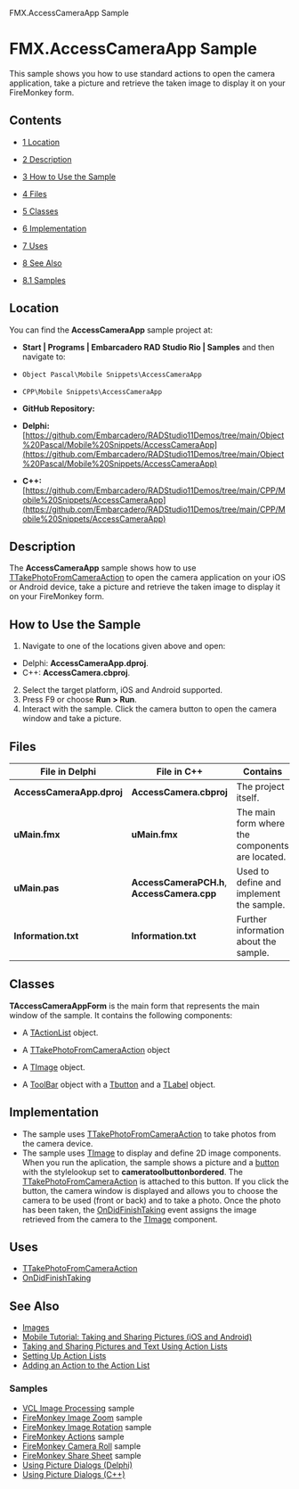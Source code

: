 FMX.AccessCameraApp Sample[]()
# FMX.AccessCameraApp Sample 


This sample shows you how to use standard actions to open the camera application, take a picture and retrieve the taken image to display it on your FireMonkey form.
## Contents



* [1 Location](#Location)
* [2 Description](#Description)
* [3 How to Use the Sample](#How_to_Use_the_Sample)
* [4 Files](#Files)
* [5 Classes](#Classes)
* [6 Implementation](#Implementation)
* [7 Uses](#Uses)
* [8 See Also](#See_Also)

* [8.1 Samples](#Samples)


## Location 

You can find the **AccessCameraApp** sample project at:
* **Start | Programs | Embarcadero RAD Studio Rio | Samples** and then navigate to:

* `Object Pascal\Mobile Snippets\AccessCameraApp`
* `CPP\Mobile Snippets\AccessCameraApp`

* **GitHub Repository:**

* **Delphi:**[https://github.com/Embarcadero/RADStudio11Demos/tree/main/Object%20Pascal/Mobile%20Snippets/AccessCameraApp](https://github.com/Embarcadero/RADStudio11Demos/tree/main/Object%20Pascal/Mobile%20Snippets/AccessCameraApp)
* **C++:**[https://github.com/Embarcadero/RADStudio11Demos/tree/main/CPP/Mobile%20Snippets/AccessCameraApp](https://github.com/Embarcadero/RADStudio11Demos/tree/main/CPP/Mobile%20Snippets/AccessCameraApp)

## Description 

The **AccessCameraApp** sample shows how to use [TTakePhotoFromCameraAction](http://docwiki.embarcadero.com/Libraries/en/FMX.MediaLibrary.Actions.TTakePhotoFromCameraAction) to open the camera application on your iOS or Android device, take a picture and retrieve the taken image to display it on your FireMonkey form.
## How to Use the Sample 


1.  Navigate to one of the locations given above and open:

*  Delphi: **AccessCameraApp.dproj**.
*  C++: **AccessCamera.cbproj**.

2.  Select the target platform, iOS and Android supported.
3.  Press F9 or choose **Run > Run**.
4.  Interact with the sample. Click the camera button to open the camera window and take a picture.

## Files 



|**File in Delphi**       |**File in C++**                            |**Contains**                                   |
|-------------------------|-------------------------------------------|-----------------------------------------------|
|**AccessCameraApp.dproj**|**AccessCamera.cbproj**                    |The project itself.                            |
|**uMain.fmx**            |**uMain.fmx**                              |The main form where the components are located.|
|**uMain.pas**            |**AccessCameraPCH.h**, **AccessCamera.cpp**|Used to define and implement the sample.       |
|**Information.txt**      |**Information.txt**                        |Further information about the sample.          |


## Classes 

**TAccessCameraAppForm** is the main form that represents the main window of the sample. It contains the following components:
*  A [TActionList](http://docwiki.embarcadero.com/Libraries/en/FMX.ActnList.TActionList) object.

*  A [TTakePhotoFromCameraAction](http://docwiki.embarcadero.com/Libraries/en/FMX.MediaLibrary.Actions.TTakePhotoFromCameraAction) object

*  A [TImage](http://docwiki.embarcadero.com/Libraries/en/FMX.Objects.TImage) object.
*  A [ToolBar](http://docwiki.embarcadero.com/Libraries/en/FMX.StdCtrls.TToolBar) object with a [Tbutton](http://docwiki.embarcadero.com/Libraries/en/FMX.StdCtrls.TButton) and a [TLabel](http://docwiki.embarcadero.com/Libraries/en/FMX.StdCtrls.TLabel) object.

## Implementation 


*  The sample uses [TTakePhotoFromCameraAction](http://docwiki.embarcadero.com/Libraries/en/FMX.MediaLibrary.Actions.TTakePhotoFromCameraAction) to take photos from the camera device.
*  The sample uses [TImage](http://docwiki.embarcadero.com/Libraries/en/FMX.Objects.TImage) to display and define 2D image components.
When you run the aplication, the sample shows a picture and a [button](http://docwiki.embarcadero.com/Libraries/en/FMX.StdCtrls.TButton) with the stylelookup set to **cameratoolbuttonbordered**. The [TTakePhotoFromCameraAction](http://docwiki.embarcadero.com/Libraries/en/FMX.MediaLibrary.Actions.TTakePhotoFromCameraAction) is attached to this button. If you click the button, the camera window is displayed and allows you to choose the camera to be used (front or back) and to take a photo. Once the photo has been taken, the [OnDidFinishTaking](http://docwiki.embarcadero.com/Libraries/en/FMX.MediaLibrary.Actions.TCustomTakePhotoAction.OnDidFinishTaking) event assigns the image retrieved from the camera to the [TImage](http://docwiki.embarcadero.com/Libraries/en/FMX.Objects.TImage) component.
## Uses 


* [TTakePhotoFromCameraAction](http://docwiki.embarcadero.com/Libraries/en/FMX.MediaLibrary.Actions.TTakePhotoFromCameraAction)
* [OnDidFinishTaking](http://docwiki.embarcadero.com/Libraries/en/FMX.MediaLibrary.Actions.TCustomTakePhotoAction.OnDidFinishTaking)

## See Also 


* [Images](http://docwiki.embarcadero.com/RADStudio/en/Images)
* [Mobile Tutorial: Taking and Sharing Pictures (iOS and Android)](http://docwiki.embarcadero.com/RADStudio/en/Mobile_Tutorial:_Taking_and_Sharing_a_Picture,_and_Sharing_Text_(iOS_and_Android))
* [Taking and Sharing Pictures and Text Using Action Lists](http://docwiki.embarcadero.com/RADStudio/en/Taking_and_Sharing_Pictures_and_Text_Using_Action_Lists)
* [Setting Up Action Lists](http://docwiki.embarcadero.com/RADStudio/en/Setting_Up_Action_Lists)
* [Adding an Action to the Action List](http://docwiki.embarcadero.com/RADStudio/en/Adding_an_Action_to_the_Action_List)

### Samples 


* [VCL Image Processing](http://docwiki.embarcadero.com/CodeExamples/en/VCL.ImageProc_Sample) sample
* [FireMonkey Image Zoom](http://docwiki.embarcadero.com/CodeExamples/en/FMX.ImageZoom_Sample) sample
* [FireMonkey Image Rotation](http://docwiki.embarcadero.com/CodeExamples/en/FMX.ImageRotation_Sample) sample
* [FireMonkey Actions](http://docwiki.embarcadero.com/CodeExamples/en/FMX.ActionsDemo_Sample) sample
* [FireMonkey Camera Roll](http://docwiki.embarcadero.com/CodeExamples/en/FMX.CameraRoll_Sample) sample
* [FireMonkey Share Sheet](http://docwiki.embarcadero.com/CodeExamples/en/FMX.ShareSheet_Sample) sample
* [Using Picture Dialogs (Delphi)](http://docwiki.embarcadero.com/CodeExamples/en/UsingPictureDialogs_%28Delphi%29)
* [Using Picture Dialogs (C++)](http://docwiki.embarcadero.com/CodeExamples/en/UsingPictureDialogs_%28C%2B%2B%29)





